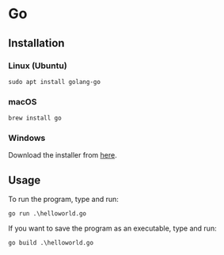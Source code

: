 # Go

## Installation

### Linux (Ubuntu)
```
sudo apt install golang-go
```
### macOS
```
brew install go
```
### Windows
Download the installer from [here](https://golang.org/dl/).

## Usage

To run the program, type and run:
```
go run .\helloworld.go
```

If you want to save the program as an executable, type and run:
```
go build .\helloworld.go
```
